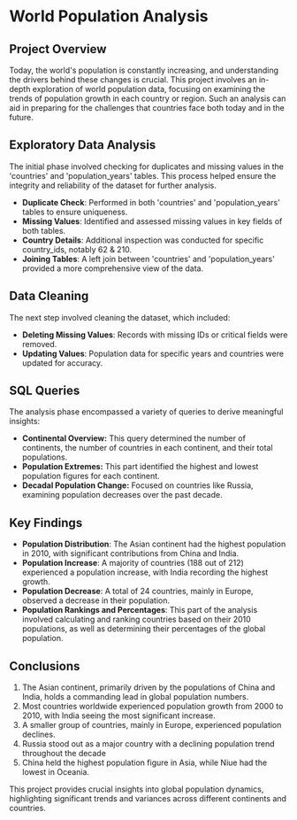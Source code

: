 # World Population Analysis

## Project Overview
Today, the world's population is constantly increasing, and understanding the drivers behind these changes is crucial. This project involves an in-depth exploration of world population data, focusing on examining the trends of population growth in each country or region. Such an analysis can aid in preparing for the challenges that countries face both today and in the future.

## Exploratory Data Analysis
The initial phase involved checking for duplicates and missing values in the 'countries' and 'population_years' tables. This process helped ensure the integrity and reliability of the dataset for further analysis.

- **Duplicate Check**: Performed in both 'countries' and 'population_years' tables to ensure uniqueness.
- **Missing Values**: Identified and assessed missing values in key fields of both tables.
- **Country Details**: Additional inspection was conducted for specific country_ids, notably 62 & 210.
- **Joining Tables**: A left join between 'countries' and 'population_years' provided a more comprehensive view of the data.

## Data Cleaning
The next step involved cleaning the dataset, which included:

- **Deleting Missing Values**: Records with missing IDs or critical fields were removed.
- **Updating Values**: Population data for specific years and countries were updated for accuracy.

## SQL Queries

The analysis phase encompassed a variety of queries to derive meaningful insights:

- **Continental Overview:** This query determined the number of continents, the number of countries in each continent, and their total populations.
- **Population Extremes:** This part identified the highest and lowest population figures for each continent.
- **Decadal Population Change:** Focused on countries like Russia, examining population decreases over the past decade.

## Key Findings
- **Population Distribution**: The Asian continent had the highest population in 2010, with significant contributions from China and India.
- **Population Increase**: A majority of countries (188 out of 212) experienced a population increase, with India recording the highest growth.
- **Population Decrease**: A total of 24 countries, mainly in Europe, observed a decrease in their population.
- **Population Rankings and Percentages**: This part of the analysis involved calculating and ranking countries based on their 2010 populations, as well as determining their percentages of the global population.

## Conclusions
1. The Asian continent, primarily driven by the populations of China and India, holds a commanding lead in global population numbers.
2. Most countries worldwide experienced population growth from 2000 to 2010, with India seeing the most significant increase.
3. A smaller group of countries, mainly in Europe, experienced population declines.
4. Russia stood out as a major country with a declining population trend throughout the decade
5. China held the highest population figure in Asia, while Niue had the lowest in Oceania.

This project provides crucial insights into global population dynamics, highlighting significant trends and variances across different continents and countries.

